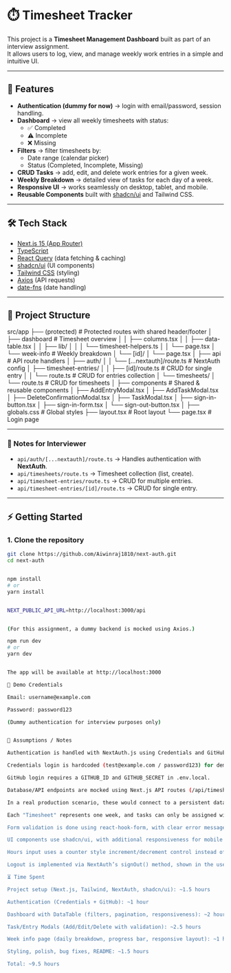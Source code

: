 # ⏱️ Timesheet Tracker

This project is a **Timesheet Management Dashboard** built as part of an interview assignment.  
It allows users to log, view, and manage weekly work entries in a simple and intuitive UI.  

---

## 🚀 Features

- **Authentication (dummy for now)** → login with email/password, session handling.  
- **Dashboard** → view all weekly timesheets with status:
  - ✅ Completed  
  - ⚠️ Incomplete  
  - ❌ Missing  
- **Filters** → filter timesheets by:
  - Date range (calendar picker)  
  - Status (Completed, Incomplete, Missing)  
- **CRUD Tasks** → add, edit, and delete work entries for a given week.  
- **Weekly Breakdown** → detailed view of tasks for each day of a week.  
- **Responsive UI** → works seamlessly on desktop, tablet, and mobile.  
- **Reusable Components** built with [shadcn/ui](https://ui.shadcn.com/) and Tailwind CSS.  

---

## 🛠️ Tech Stack

- [Next.js 15 (App Router)](https://nextjs.org/)  
- [TypeScript](https://www.typescriptlang.org/)  
- [React Query](https://tanstack.com/query/latest) (data fetching & caching)  
- [shadcn/ui](https://ui.shadcn.com/) (UI components)  
- [Tailwind CSS](https://tailwindcss.com/) (styling)  
- [Axios](https://axios-http.com/) (API requests)  
- [date-fns](https://date-fns.org/) (date handling)  

---

## 📂 Project Structure

src/app
├── (protected) # Protected routes with shared header/footer
│ ├── dashboard # Timesheet overview
│ │ ├── columns.tsx
│ │ ├── data-table.tsx
│ │ ├── lib/
│ │ │ └── timesheet-helpers.ts
│ │ └── page.tsx
│ └── week-info # Weekly breakdown
│ └── [id]/
│ └── page.tsx
│
├── api # API route handlers
│ ├── auth/
│ │ └── [...nextauth]/route.ts # NextAuth config
│ ├── timesheet-entries/
│ │ ├── [id]/route.ts # CRUD for single entry
│ │ └── route.ts # CRUD for entries collection
│ └── timesheets/
│ └── route.ts # CRUD for timesheets
│
├── components # Shared & reusable components
│ ├── AddEntryModal.tsx
│ ├── AddTaskModal.tsx
│ ├── DeleteConfirmationModal.tsx
│ ├── TaskModal.tsx
│ ├── sign-in-button.tsx
│ ├── sign-in-form.tsx
│ └── sign-out-button.tsx
│
├── globals.css # Global styles
├── layout.tsx # Root layout
└── page.tsx # Login page


---

### 🔑 Notes for Interviewer
- `api/auth/[...nextauth]/route.ts` → Handles authentication with **NextAuth**.  
- `api/timesheets/route.ts` → Timesheet collection (list, create).  
- `api/timesheet-entries/route.ts` → CRUD for multiple entries.  
- `api/timesheet-entries/[id]/route.ts` → CRUD for single entry.  




---

## ⚡ Getting Started

### 1. Clone the repository
```bash
git clone https://github.com/Aiwinraj1810/next-auth.git
cd next-auth


npm install
# or
yarn install


NEXT_PUBLIC_API_URL=http://localhost:3000/api


(For this assignment, a dummy backend is mocked using Axios.)

npm run dev
# or
yarn dev


The app will be available at http://localhost:3000

🧪 Demo Credentials

Email: username@example.com

Password: password123

(Dummy authentication for interview purposes only)


📌 Assumptions / Notes

Authentication is handled with NextAuth.js using Credentials and GitHub Provider.

Credentials login is hardcoded (test@example.com / password123) for demo purposes.

GitHub login requires a GITHUB_ID and GITHUB_SECRET in .env.local.

Database/API endpoints are mocked using Next.js API routes (/api/timesheets, /api/timesheet-entries).

In a real production scenario, these would connect to a persistent database (e.g., MongoDB).

Each "Timesheet" represents one week, and tasks can only be assigned within the given week's range (start → end).

Form validation is done using react-hook-form, with clear error messages for required fields.

UI components use shadcn/ui, with additional responsiveness for mobile and tablet breakpoints.

Hours input uses a counter style increment/decrement control instead of free-text input, to reduce errors.

Logout is implemented via NextAuth’s signOut() method, shown in the user popover.

⏳ Time Spent

Project setup (Next.js, Tailwind, NextAuth, shadcn/ui): ~1.5 hours

Authentication (Credentials + GitHub): ~1 hour

Dashboard with DataTable (filters, pagination, responsiveness): ~2 hours

Task/Entry Modals (Add/Edit/Delete with validation): ~2.5 hours

Week info page (daily breakdown, progress bar, responsive layout): ~1 hour

Styling, polish, bug fixes, README: ~1.5 hours

Total: ~9.5 hours
